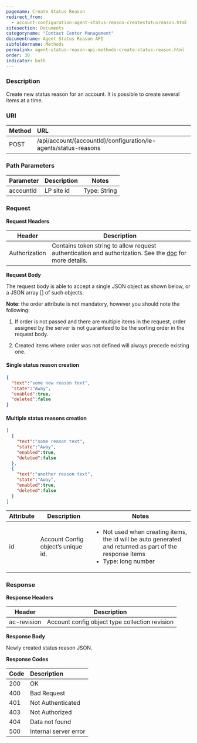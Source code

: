 ```yaml
---
pagename: Create Status Reason
redirect_from:
  - account-configuration-agent-status-reason-createstatusreason.html
sitesection: Documents
categoryname: "Contact Center Management"
documentname: Agent Status Reason API
subfoldername: Methods
permalink: agent-status-reason-api-methods-create-status-reason.html
order: 30
indicator: both
---
```


### Description

Create new status reason for an account. It is possible to create several items at a time.

### URI

| Method | URL |
| :-------- | :------ |
| POST | /api/account/{accountId}/configuration/le-agents/status-reasons |


### Path Parameters

|Parameter | Description | Notes|
|--- | --- | ---|
|accountId | LP site id | Type: String|

### Request

**Request Headers**

| Header | Description |
| --- | --- |
|Authorization |Contains token string to allow request authentication and authorization. See the [doc](https://docs.google.com/a/liveperson.com/document/d/1FYrfYm9WAD8pMNillj07LZYQWH1KFn2tAYfp_G-wtbY/edit#heading=h.ctslxeskw6k1) for more details. |

**Request Body**

The request body is able to accept a single JSON object as shown below, or a JSON array [] of such objects.

**Note**: the order attribute is not mandatory, however you should note the following:

1.  If order is not passed and there are multiple items in the request, order assigned by the server is not guaranteed to be the sorting order in the request body.

2.  Created items where order was not defined will always precede existing one.

#### Single status reason creation

```json
{
  "text":"some new reason text",
  "state":"Away",
  "enabled":true,
  "deleted":false
}
```

#### Multiple status reasons creation

```json
[
  {
    "text":"some reason text",
    "state":"Away",
    "enabled":true,
    "deleted":false
  },
  {
    "text":"another reason text",
    "state":"Away",
    "enabled":true,
    "deleted":false
  }
]
```

|Attribute | Description | Notes|
|--- | --- | ---|
|id | Account Config object’s unique id. | <ul><li>Not used when creating items, the id will be auto generated and returned as part of the response items </li><li>Type: long number </li>|

### Response

**Response Headers**

|Header | Description|
|--- | ---|
|ac-revision | Account config object type collection revision|


**Response Body**

Newly created status reason JSON.

**Response Codes**

|Code | Description |
|:----|:----|
|200 |OK|
|400 |Bad Request|
|401 |Not Authenticated|
|403 |Not Authorized|
|404 |Data not found|
|500 |Internal server error|
